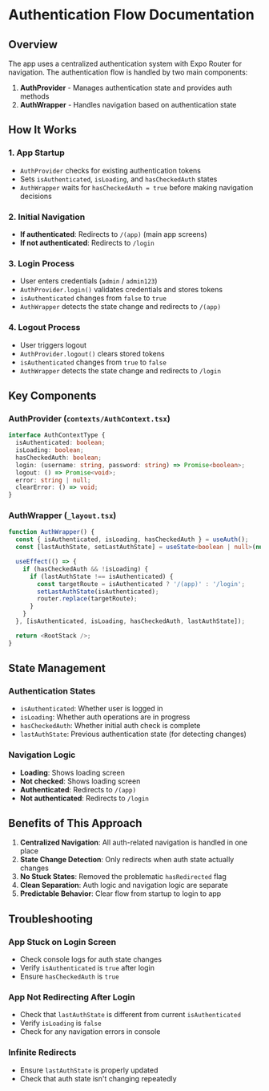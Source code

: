 # Authentication Flow Documentation

## Overview

The app uses a centralized authentication system with Expo Router for navigation. The authentication flow is handled by two main components:

1. **AuthProvider** - Manages authentication state and provides auth methods
2. **AuthWrapper** - Handles navigation based on authentication state

## How It Works

### 1. App Startup
- `AuthProvider` checks for existing authentication tokens
- Sets `isAuthenticated`, `isLoading`, and `hasCheckedAuth` states
- `AuthWrapper` waits for `hasCheckedAuth = true` before making navigation decisions

### 2. Initial Navigation
- **If authenticated**: Redirects to `/(app)` (main app screens)
- **If not authenticated**: Redirects to `/login`

### 3. Login Process
- User enters credentials (`admin` / `admin123`)
- `AuthProvider.login()` validates credentials and stores tokens
- `isAuthenticated` changes from `false` to `true`
- `AuthWrapper` detects the state change and redirects to `/(app)`

### 4. Logout Process
- User triggers logout
- `AuthProvider.logout()` clears stored tokens
- `isAuthenticated` changes from `true` to `false`
- `AuthWrapper` detects the state change and redirects to `/login`

## Key Components

### AuthProvider (`contexts/AuthContext.tsx`)
```typescript
interface AuthContextType {
  isAuthenticated: boolean;
  isLoading: boolean;
  hasCheckedAuth: boolean;
  login: (username: string, password: string) => Promise<boolean>;
  logout: () => Promise<void>;
  error: string | null;
  clearError: () => void;
}
```

### AuthWrapper (`_layout.tsx`)
```typescript
function AuthWrapper() {
  const { isAuthenticated, isLoading, hasCheckedAuth } = useAuth();
  const [lastAuthState, setLastAuthState] = useState<boolean | null>(null);

  useEffect(() => {
    if (hasCheckedAuth && !isLoading) {
      if (lastAuthState !== isAuthenticated) {
        const targetRoute = isAuthenticated ? '/(app)' : '/login';
        setLastAuthState(isAuthenticated);
        router.replace(targetRoute);
      }
    }
  }, [isAuthenticated, isLoading, hasCheckedAuth, lastAuthState]);

  return <RootStack />;
}
```

## State Management

### Authentication States
- `isAuthenticated`: Whether user is logged in
- `isLoading`: Whether auth operations are in progress
- `hasCheckedAuth`: Whether initial auth check is complete
- `lastAuthState`: Previous authentication state (for detecting changes)

### Navigation Logic
- **Loading**: Shows loading screen
- **Not checked**: Shows loading screen
- **Authenticated**: Redirects to `/(app)`
- **Not authenticated**: Redirects to `/login`

## Benefits of This Approach

1. **Centralized Navigation**: All auth-related navigation is handled in one place
2. **State Change Detection**: Only redirects when auth state actually changes
3. **No Stuck States**: Removed the problematic `hasRedirected` flag
4. **Clean Separation**: Auth logic and navigation logic are separate
5. **Predictable Behavior**: Clear flow from startup to login to app

## Troubleshooting

### App Stuck on Login Screen
- Check console logs for auth state changes
- Verify `isAuthenticated` is `true` after login
- Ensure `hasCheckedAuth` is `true`

### App Not Redirecting After Login
- Check that `lastAuthState` is different from current `isAuthenticated`
- Verify `isLoading` is `false`
- Check for any navigation errors in console

### Infinite Redirects
- Ensure `lastAuthState` is properly updated
- Check that auth state isn't changing repeatedly 